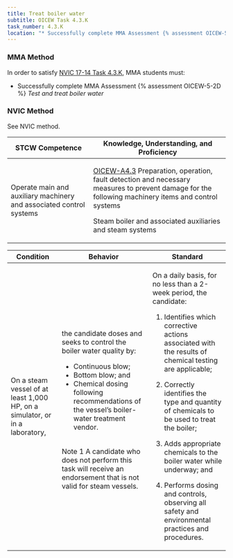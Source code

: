 ```yaml
---
title: Treat boiler water
subtitle: OICEW Task 4.3.K 
task_number: 4.3.K
location: "* Successfully complete MMA Assessment {% assessment OICEW-5-2D %} *Test and treat boiler water*" 
---
```



### MMA Method

In order to satisfy  [NVIC 17-14  Task  4.3.K]({{site.baseurl}}/assets/images/nvic-17-14.pdf), MMA students must:

* Successfully complete MMA Assessment {% assessment OICEW-5-2D %} *Test and treat boiler water*


### NVIC Method

<a onclick="togglevisibility('nvic_methods')" >See NVIC method.</a>

<div id='nvic_methods' class='hide'>

<table>
<thead>
<tr>
<th class='forty'> STCW Competence </th>
<th class='sixty'> Knowledge, Understanding, and Proficiency </th>
</tr>
</thead>




<tbody>
<tr><td markdown='1'>

Operate main and auxiliary machinery and associated control systems

</td><td markdown='1'>

[OICEW-A4.3]({{site.baseurl}}/tables/31.html#OICEW-A4.3) Preparation, operation, fault detection and necessary measures to prevent damage for the following machinery items and control systems 

Steam boiler and associated auxiliaries and steam systems

</td></tr>


</tbody>
</table>


<table>
<thead>
<tr><th class='twenty'>  Condition </th><th class='twenty'> Behavior </th><th  class='sixty'>Standard </th></tr>
</thead>
<tbody >



<tr><td markdown='1'>

On a steam vessel of at least 1,000 HP, on a simulator, or in a laboratory,

</td><td markdown='1'>

the candidate doses and seeks to control the boiler water quality by:

* Continuous blow;
* Bottom blow; and
* Chemical dosing following recommendations of the vessel’s boiler-water treatment vendor.

<br>

<div class="tooltip">Note 1
<span class="tooltiptext">
A candidate who does not perform this task will receive an endorsement that is not valid for steam vessels.
</span>
</div>


</td><td markdown='1'>

On a daily basis, for no less than a 2-week period, the candidate:

1. Identifies which corrective actions associated with the results of chemical testing are applicable;

2. Correctly identifies the type and quantity of chemicals to be used to treat the boiler;

3. Adds appropriate chemicals to the boiler water while underway; and

4. Performs dosing and controls, observing all safety and environmental practices and procedures.

</td></tr>
</tbody>
</table>
</div>
